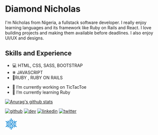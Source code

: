
# Diamond Nicholas
I'm Nicholas from Nigeria, a fullstack software developer. I really enjoy learning languages and its framework like Ruby on Rails and React. I love building projects and making them available before deadlines. I also enjoy UI/UX and designs.

## Skills and Experience
* 💻 HTML, CSS, SASS, BOOTSTRAP
* ❄ JAVASCRIPT
* 💎RUBY , RUBY ON RAILS

- 🔭 I’m currently working on TicTacToe 
- 🌱 I’m currently learning Ruby 

[![Anurag's github stats](https://github-readme-stats.vercel.app/api?username=diamond-nicholas)](https://github.com/anuraghazra/github-readme-stats)


[<img src='https://cdn.jsdelivr.net/npm/simple-icons@3.0.1/icons/github.svg' alt='github' height='40'>](https://github.com/https://github.com/diamond-nicholas)  [<img src='https://cdn.jsdelivr.net/npm/simple-icons@3.0.1/icons/dev-dot-to.svg' alt='dev' height='40'>](https://dev.to/diamond-nicholas)  [<img src='https://cdn.jsdelivr.net/npm/simple-icons@3.0.1/icons/linkedin.svg' alt='linkedin' height='40'>](https://www.linkedin.com/in/https://www.linkedin.com/in/diamond-nicholas//)  [<img src='https://cdn.jsdelivr.net/npm/simple-icons@3.0.1/icons/twitter.svg' alt='twitter' height='40'>](https://twitter.com/https://twitter.com/diamondnich)  

<a href='https://archiveprogram.github.com/'><img src='https://raw.githubusercontent.com/acervenky/animated-github-badges/master/assets/acbadge.gif' width='40' height='40'></a> 


